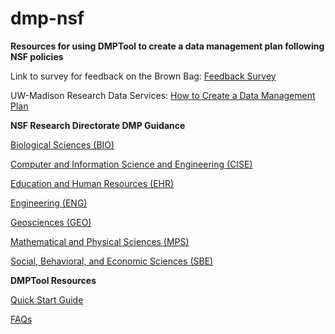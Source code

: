 # dmp-nsf
**Resources for using DMPTool to create a data management plan following NSF policies**

Link to survey for feedback on the Brown Bag: <a href = "http://bit.ly/2Fk7euz" target = "blank">Feedback Survey</a>

UW-Madison Research Data Services: <a href = "http://researchdata.wisc.edu/how-to-create-a-dmp/" target = "blank">How to Create a Data Management Plan</a>

**NSF Research Directorate DMP Guidance**

<a href = "https://www.nsf.gov/bio/pubs/BIODMP_Guidance.pdf" target="_blank">Biological Sciences (BIO)</a>

<a href = "https://www.nsf.gov/cise/cise_dmp.jsp" target="_blank">Computer and Information Science and Engineering (CISE)</a>

<a href = "https://www.nsf.gov/bfa/dias/policy/dmpdocs/ehr.pdf" target="_blank">Education and Human Resources (EHR)</a>

<a href = "https://www.nsf.gov/eng/general/ENG_DMP_Policy.pdf" target="_blank">Engineering (ENG)</a>

<a href = "https://www.nsf.gov/pubs/policydocs/pappguide/nsf11001/gpg_2.jsp#dmp" target="_blank">Geosciences (GEO)</a>

<a href = "https://www.nsf.gov/bfa/dias/policy/dmpdocs/mps.pdf" target="_blank">Mathematical and Physical Sciences (MPS)</a>

<a href = "https://www.nsf.gov/sbe/DMP/SBE_DataMgmtPlanPolicy_RevisedApril2018.pdf" target="_blank">Social, Behavioral, and Economic Sciences (SBE)</a>

**DMPTool Resources**

<a href = "https://dmptool.org/help" target = "_blank">Quick Start Guide</a>

<a href = "https://dmptool.org/faq" target = "_blank">FAQs</a>
